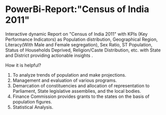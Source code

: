 # PowerBi-Report:"Census of India 2011"

Interactive dynamic Report on "Census of India 2011" with KPIs (Key Performance Indicators) as Population distribution, Geographical Region, 
Literacy(With Male and Female segregation), Sex Ratio, ST Population, Status of Households Deprived, Religion/Caste Distribution, etc. with State and District 
providing actionable insights .

How it is helpful?
1. To analyze trends of population and make projections.
2. Management and evaluation of various programs.
3. Demarcation of constituencies and allocation of representation to Parliament, State legislative assemblies, and the local bodies.
4. Finance Commission provides grants to the states on the basis of population figures.
5. Statistical Analysis.

